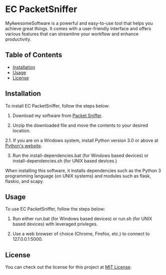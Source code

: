 # EC PacketSniffer

MyAwesomeSoftware is a powerful and easy-to-use tool that helps you achieve great things. It comes with a user-friendly interface and offers various features that can streamline your workflow and enhance productivity.

## Table of Contents

- [Installation](#installation)
- [Usage](#usage)
- [License](#license)

## Installation

To install EC PacketSniffer, follow the steps below:

1. Download my software from [Packet Sniffer](https://github.com/username/MyAwesomeSoftware/releases).

2. Unzip the downloaded file and move the contents to your desired location.

2.1. If you are on a Windows system, install Python version 3.0 or above at [Python's website](https://www.python.org/downloads/).

3. Run the install-dependencies.bat (for Windows based devices) or install-dependencies.sh (for UNIX based devices.)

When installing this software, it installs dependencies such as the Python 3 programming language (on UNIX systems) and modules such as flask, flaskio, and scapy.

## Usage

To use EC PacketSniffer, follow the steps below:

1. Run either run.bat (for Windows based devices) or run.sh (for UNIX based devices) with leveraged privleges. 

2. Use a web browser of choice (Chrome, Firefox, etc.) to connect to 127.0.0.1:5000.

## License

You can check out the license for this project at [MIT License](https://github.com/rcarlevale-personal/ECPacketSniffer/blob/main/LICENSE).

